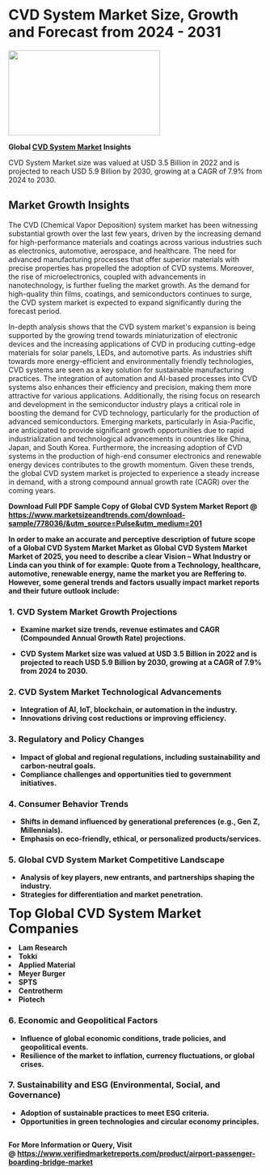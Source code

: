 <H1>CVD System Market Size, Growth and Forecast from 2024 - 2031</H1><img class="aligncenter size-medium wp-image-584254" src="https://thirdeyenews.in/wp-content/uploads/2024/09/Global-Market-Research-300x168.jpeg" alt="" width="300" height="168" /><p><strong>Global&nbsp;<a href="https://www.marketsizeandtrends.com/download-sample/778036/&amp;utm_source=Pulse&amp;utm_medium=201">CVD System Market</a> Insights</strong></p><p>CVD System Market size was valued at USD 3.5 Billion in 2022 and is projected to reach USD 5.9 Billion by 2030, growing at a CAGR of 7.9% from 2024 to 2030.</p><p><h2>Market Growth Insights</h2> <p>The CVD (Chemical Vapor Deposition) system market has been witnessing substantial growth over the last few years, driven by the increasing demand for high-performance materials and coatings across various industries such as electronics, automotive, aerospace, and healthcare. The need for advanced manufacturing processes that offer superior materials with precise properties has propelled the adoption of CVD systems. Moreover, the rise of microelectronics, coupled with advancements in nanotechnology, is further fueling the market growth. As the demand for high-quality thin films, coatings, and semiconductors continues to surge, the CVD system market is expected to expand significantly during the forecast period.</p> <p><strong></strong></p> <p>In-depth analysis shows that the CVD system market's expansion is being supported by the growing trend towards miniaturization of electronic devices and the increasing applications of CVD in producing cutting-edge materials for solar panels, LEDs, and automotive parts. As industries shift towards more energy-efficient and environmentally friendly technologies, CVD systems are seen as a key solution for sustainable manufacturing practices. The integration of automation and AI-based processes into CVD systems also enhances their efficiency and precision, making them more attractive for various applications. Additionally, the rising focus on research and development in the semiconductor industry plays a critical role in boosting the demand for CVD technology, particularly for the production of advanced semiconductors. Emerging markets, particularly in Asia-Pacific, are anticipated to provide significant growth opportunities due to rapid industrialization and technological advancements in countries like China, Japan, and South Korea. Furthermore, the increasing adoption of CVD systems in the production of high-end consumer electronics and renewable energy devices contributes to the growth momentum. Given these trends, the global CVD system market is projected to experience a steady increase in demand, with a strong compound annual growth rate (CAGR) over the coming years.</p> <p><strong></p><p><span class=""><strong>Download Full PDF Sample Copy of Global CVD System Market Report</strong> @ <a href="https://www.marketsizeandtrends.com/download-sample/778036/&amp;utm_source=Pulse&amp;utm_medium=201" target="_blank">https://www.marketsizeandtrends.com/download-sample/778036/&amp;utm_source=Pulse&amp;utm_medium=201</a></span></p><p>In order to make an accurate and perceptive description of future scope of a Global&nbsp;CVD System Market Market as Global&nbsp;CVD System Market Market of 2025, you need to describe a clear Vision &ndash; What Industry or Linda can you think of for example: Quote from a Technology, healthcare, automotive, renewable energy, name the market you are Reffering to. However, some general trends and factors usually impact market reports and their future outlook include:</p><h3>1.&nbsp;<strong>CVD System Market Growth Projections</strong></h3><ul><li>Examine market size trends, revenue estimates and CAGR (Compounded Annual Growth Rate) projections.</li><li><p>CVD System Market size was valued at USD 3.5 Billion in 2022 and is projected to reach USD 5.9 Billion by 2030, growing at a CAGR of 7.9% from 2024 to 2030.</p></li></ul><h3>2.&nbsp;<strong>CVD System Market Technological Advancements</strong></h3><ul><li>Integration of AI, IoT, blockchain, or automation in the industry.</li><li>Innovations driving cost reductions or improving efficiency.</li></ul><h3>3.&nbsp;<strong>Regulatory and Policy Changes</strong></h3><ul><li>Impact of global and regional regulations, including sustainability and carbon-neutral goals.</li><li>Compliance challenges and opportunities tied to government initiatives.</li></ul><h3>4.&nbsp;<strong>Consumer Behavior Trends</strong></h3><ul><li>Shifts in demand influenced by generational preferences (e.g., Gen Z, Millennials).</li><li>Emphasis on eco-friendly, ethical, or personalized products/services.</li></ul><h3>5.&nbsp;<strong>Global CVD System Market Competitive Landscape</strong></h3><ul><li>Analysis of key players, new entrants, and partnerships shaping the industry.</li><li>Strategies for differentiation and market penetration.</li></ul><p data-pm-slice="1 1 []"><span style="color: inherit; font-family: inherit; font-size: 25px;">Top Global CVD System Market Companies</span></p><div class="" data-test-id=""><p><li>Lam Research</li><li> Tokki</li><li> Applied Material</li><li> Meyer Burger</li><li> SPTS</li><li> Centrotherm</li><li> Piotech</li></p></div><h3>6.&nbsp;<strong>Economic and Geopolitical Factors</strong></h3><ul><li>Influence of global economic conditions, trade policies, and geopolitical events.</li><li>Resilience of the market to inflation, currency fluctuations, or global crises.</li></ul><h3>7.&nbsp;<strong>Sustainability and ESG (Environmental, Social, and Governance)</strong></h3><ul><li>Adoption of sustainable practices to meet ESG criteria.</li><li>Opportunities in green technologies and circular economy principles.</li></ul><h2><strong style="font-size: 14px;">For More Information or Query, Visit @&nbsp;</strong><a style="background-color: #ffffff; font-size: 14px;" href="https://www.marketsizeandtrends.com/report/cvd-system-market/" target="_blank">https://www.verifiedmarketreports.com/product/airport-passenger-boarding-bridge-market</a></h2>
